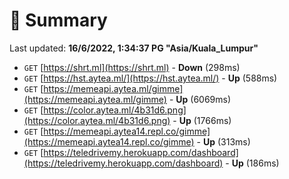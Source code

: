 # 📖 Summary
Last updated: **16/6/2022, 1:34:37 PG "Asia/Kuala_Lumpur"**

- `GET` [https://shrt.ml](https://shrt.ml) - **Down** (298ms)
- `GET` [https://hst.aytea.ml/](https://hst.aytea.ml/) - **Up** (588ms)
- `GET` [https://memeapi.aytea.ml/gimme](https://memeapi.aytea.ml/gimme) - **Up** (6069ms)
- `GET` [https://color.aytea.ml/4b31d6.png](https://color.aytea.ml/4b31d6.png) - **Up** (1766ms)
- `GET` [https://memeapi.aytea14.repl.co/gimme](https://memeapi.aytea14.repl.co/gimme) - **Up** (313ms)
- `GET` [https://teledrivemy.herokuapp.com/dashboard](https://teledrivemy.herokuapp.com/dashboard) - **Up** (186ms)
